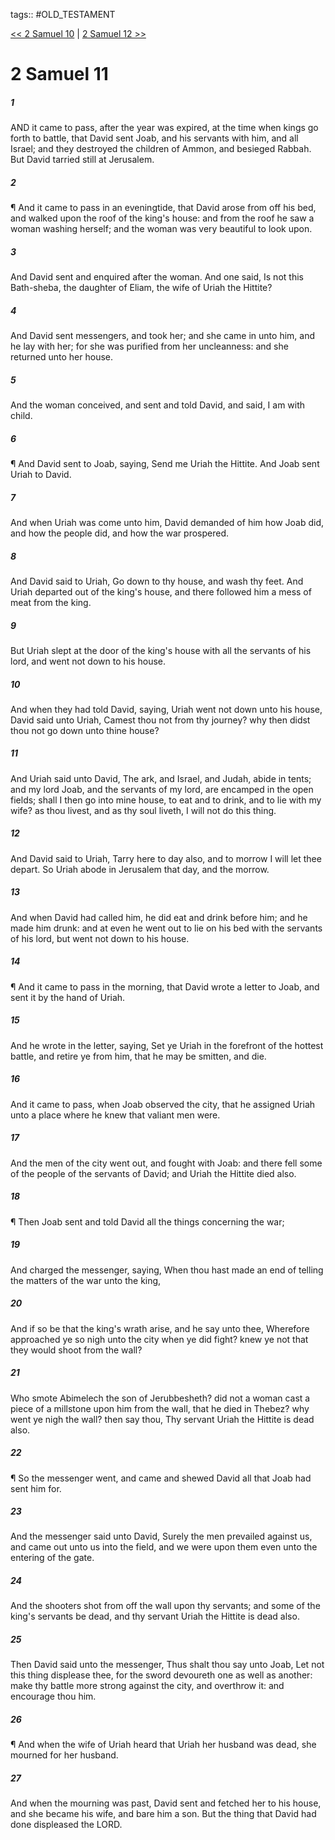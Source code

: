 tags:: #OLD_TESTAMENT

[<< 2 Samuel 10](OLD_TESTAMENT/10_2_Samuel/2_Samuel_10.md) | [2 Samuel 12 >>](OLD_TESTAMENT/10_2_Samuel/2_Samuel_12.md)

# 2 Samuel 11

##### 1

AND it came to pass, after the year was expired, at the time when kings go forth to battle, that David sent Joab, and his servants with him, and all Israel; and they destroyed the children of Ammon, and besieged Rabbah. But David tarried still at Jerusalem.

##### 2

¶ And it came to pass in an eveningtide, that David arose from off his bed, and walked upon the roof of the king's house: and from the roof he saw a woman washing herself; and the woman was very beautiful to look upon.

##### 3

And David sent and enquired after the woman. And one said, Is not this Bath-sheba, the daughter of Eliam, the wife of Uriah the Hittite?

##### 4

And David sent messengers, and took her; and she came in unto him, and he lay with her; for she was purified from her uncleanness: and she returned unto her house.

##### 5

And the woman conceived, and sent and told David, and said, I am with child.

##### 6

¶ And David sent to Joab, saying, Send me Uriah the Hittite. And Joab sent Uriah to David.

##### 7

And when Uriah was come unto him, David demanded of him how Joab did, and how the people did, and how the war prospered.

##### 8

And David said to Uriah, Go down to thy house, and wash thy feet. And Uriah departed out of the king's house, and there followed him a mess of meat from the king.

##### 9

But Uriah slept at the door of the king's house with all the servants of his lord, and went not down to his house.

##### 10

And when they had told David, saying, Uriah went not down unto his house, David said unto Uriah, Camest thou not from thy journey? why then didst thou not go down unto thine house?

##### 11

And Uriah said unto David, The ark, and Israel, and Judah, abide in tents; and my lord Joab, and the servants of my lord, are encamped in the open fields; shall I then go into mine house, to eat and to drink, and to lie with my wife? as thou livest, and as thy soul liveth, I will not do this thing.

##### 12

And David said to Uriah, Tarry here to day also, and to morrow I will let thee depart. So Uriah abode in Jerusalem that day, and the morrow.

##### 13

And when David had called him, he did eat and drink before him; and he made him drunk: and at even he went out to lie on his bed with the servants of his lord, but went not down to his house.

##### 14

¶ And it came to pass in the morning, that David wrote a letter to Joab, and sent it by the hand of Uriah.

##### 15

And he wrote in the letter, saying, Set ye Uriah in the forefront of the hottest battle, and retire ye from him, that he may be smitten, and die.

##### 16

And it came to pass, when Joab observed the city, that he assigned Uriah unto a place where he knew that valiant men were.

##### 17

And the men of the city went out, and fought with Joab: and there fell some of the people of the servants of David; and Uriah the Hittite died also.

##### 18

¶ Then Joab sent and told David all the things concerning the war;

##### 19

And charged the messenger, saying, When thou hast made an end of telling the matters of the war unto the king,

##### 20

And if so be that the king's wrath arise, and he say unto thee, Wherefore approached ye so nigh unto the city when ye did fight? knew ye not that they would shoot from the wall?

##### 21

Who smote Abimelech the son of Jerubbesheth? did not a woman cast a piece of a millstone upon him from the wall, that he died in Thebez? why went ye nigh the wall? then say thou, Thy servant Uriah the Hittite is dead also.

##### 22

¶ So the messenger went, and came and shewed David all that Joab had sent him for.

##### 23

And the messenger said unto David, Surely the men prevailed against us, and came out unto us into the field, and we were upon them even unto the entering of the gate.

##### 24

And the shooters shot from off the wall upon thy servants; and some of the king's servants be dead, and thy servant Uriah the Hittite is dead also.

##### 25

Then David said unto the messenger, Thus shalt thou say unto Joab, Let not this thing displease thee, for the sword devoureth one as well as another: make thy battle more strong against the city, and overthrow it: and encourage thou him.

##### 26

¶ And when the wife of Uriah heard that Uriah her husband was dead, she mourned for her husband.

##### 27

And when the mourning was past, David sent and fetched her to his house, and she became his wife, and bare him a son. But the thing that David had done displeased the LORD.
